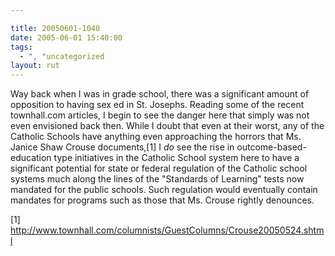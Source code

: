 ```yaml
---

title: 20050601-1040
date: 2005-06-01 15:40:00
tags:
  - ", "uncategorized
layout: rut
---
```


<p>Way back when I was in grade school, there was a significant
amount of opposition to having sex ed in St. Josephs.  Reading some
of the recent townhall.com articles, I begin to see the danger here
that simply was not even envisioned back then.  While I doubt that
even at their worst, any of the Catholic Schools have anything even
approaching the horrors that Ms. Janice Shaw Crouse documents,[1] I
<em>do</em> see the rise in outcome-based-education type initiatives
in the Catholic School system here to have a significant potential
for state or federal regulation of the Catholic school systems
much along the lines of the "Standards of Learning" tests now
mandated for the public schools.  Such regulation would eventually
contain mandates for programs such as those that Ms. Crouse rightly
denounces.</p>

[1]
http://www.townhall.com/columnists/GuestColumns/Crouse20050524.shtml

